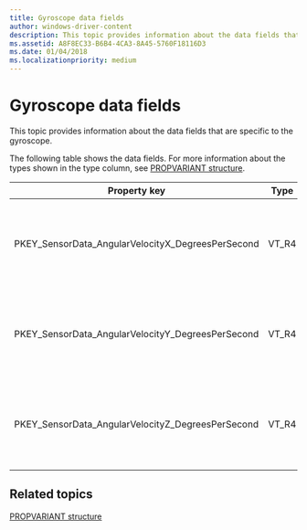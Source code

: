 ```yaml
---
title: Gyroscope data fields
author: windows-driver-content
description: This topic provides information about the data fields that are specific to the gyroscope.
ms.assetid: A8F8EC33-B6B4-4CA3-8A45-5760F18116D3
ms.date: 01/04/2018
ms.localizationpriority: medium
---
```


# Gyroscope data fields


This topic provides information about the data fields that are specific to the gyroscope.

The following table shows the data fields. For more information about the types shown in the type column, see [PROPVARIANT structure](http://go.microsoft.com/fwlink/p/?linkid=313395).

<table>
<colgroup>
<col width="25%" />
<col width="25%" />
<col width="25%" />
<col width="25%" />
</colgroup>
<thead>
<tr class="header">
<th>Property key</th>
<th>Type</th>
<th>Required/Optional</th>
<th>Description</th>
</tr>
</thead>
<tbody>
<tr class="odd">
<td><p>PKEY_SensorData_AngularVelocityX_DegreesPerSecond</p></td>
<td><p>VT_R4</p></td>
<td><p>Required</p></td>
<td><p>The gyrometric x-axis velocity in degrees per second.</p></td>
</tr>
<tr class="even">
<td><p>PKEY_SensorData_AngularVelocityY_DegreesPerSecond</p></td>
<td><p>VT_R4</p></td>
<td><p>Required</p></td>
<td><p>The gyrometric y-axis velocity in degrees per second.</p></td>
</tr>
<tr class="odd">
<td><p>PKEY_SensorData_AngularVelocityZ_DegreesPerSecond</p></td>
<td><p>VT_R4</p></td>
<td><p>Required</p></td>
<td><p>The gyrometric z-axis velocity in degrees per second.</p></td>
</tr>
</tbody>
</table>

 

## <span id="related_topics"></span>Related topics


[PROPVARIANT structure](http://go.microsoft.com/fwlink/p/?linkid=313395)

 

 






